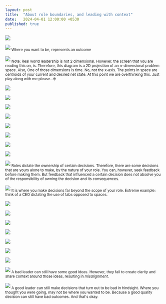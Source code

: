 ```yaml
---
layout: post
title:  "About role boundaries, and leading with context"
date:   2024-04-01 12:00:00 +0530
published: true
---
```




![](/assets/2024-04-01/01-you-are-here.png)

![](/assets/2024-04-01/02-you-want-to-be-here.png)
<sub>Where you want to be, represents an outcome</sub>

![](/assets/2024-04-01/03-so-you-do-this.png)
<sub>Note: Real world leadership is not 2 dimensional. However, the screen that you are reading this on, is. Therefore, this diagram is a 2D projection of an n-dimensional problem space. Also, One of those dimensions is time. No, not the x-axis. The points in space are centroids of your current and desired net state. At this point we are overthinking this. Just play along with me please...🤓</sub>

![](/assets/2024-04-01/04-and-directs-do-this.png)

![](/assets/2024-04-01/05-and-their-directs-this.png)

![](/assets/2024-04-01/06-do-this-if-you-know-where-to-go.png)

![](/assets/2024-04-01/07-but-mostly-you-dont.png)

![](/assets/2024-04-01/08-you-just-know-its-that-way.png)

![](/assets/2024-04-01/09-so-maybe-do-this.png)

![](/assets/2024-04-01/10-so-directs-can-do-this.png)

![](/assets/2024-04-01/11-and-their-directs-this.png)

![](/assets/2024-04-01/12-these-are-role-boundaries.png)
<sub>Roles dictate the ownership of certain decisions. Therefore, there are some decisions that are yours alone to make, by the nature of your role. You can, however, seek feedback before making them. But feedback that influenced a certain decision does not absolve you of the responsibility of owning the decision and its consequences.</sub>

![](/assets/2024-04-01/13-and-this-is-micromanaging.png)
<sub>It is where you make decisions far beyond the scope of your role. Extreme example: think of a CEO dictating the use of tabs opposed to spaces.</sub>

![](/assets/2024-04-01/14-aka-leading-wth-control.png)

![](/assets/2024-04-01/15-this-is-leading-with-context.png)

![](/assets/2024-04-01/16-sometimes-okay-to-do-this.png)

![](/assets/2024-04-01/17-if-someone-is-doing-this.png)

![](/assets/2024-04-01/17b-even-if-it-is-your-boss.png)

![](/assets/2024-04-01/18-but-a-good-leader-mostly-does-this.png)

![](/assets/2024-04-01/19-so-that-his-team-does-this.png)

![](/assets/2024-04-01/20-this-is-a-bad-leader-with-good-vision.png)
<sub>A bad leader can still have some good ideas. However, they fail to create clarity and share context around those ideas, resulting in *misalignment*. </sub>

![](/assets/2024-04-01/21-and-this-is-a-good-leader-with-bad-vision.png)
<sub>A good leader can still make decisions that turn out to be bad in hindsight. Where you thought you were going, may not be where you wanted to be. Because a good quality decision can still have bad outcomes. And that's okay.</sub>